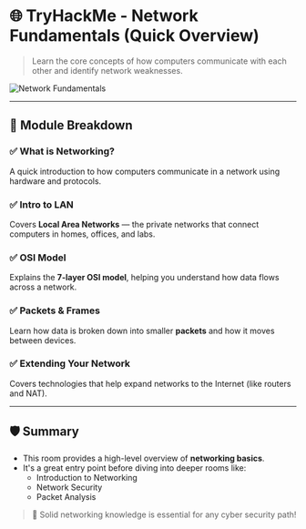 # 🌐 TryHackMe - Network Fundamentals (Quick Overview)

> Learn the core concepts of how computers communicate with each other and identify network weaknesses.

![Network Fundamentals](https://github.com/user-attachments/assets/05c6ab26-1bce-42e7-8d6d-4f8d4a38927b)

---

## 🧩 Module Breakdown

### ✅ What is Networking?
A quick introduction to how computers communicate in a network using hardware and protocols.

### ✅ Intro to LAN
Covers **Local Area Networks** — the private networks that connect computers in homes, offices, and labs.

### ✅ OSI Model
Explains the **7-layer OSI model**, helping you understand how data flows across a network.

### ✅ Packets & Frames
Learn how data is broken down into smaller **packets** and how it moves between devices.

### ✅ Extending Your Network
Covers technologies that help expand networks to the Internet (like routers and NAT).

---

## 🛡️ Summary

- This room provides a high-level overview of **networking basics**.
- It's a great entry point before diving into deeper rooms like:
  - Introduction to Networking  
  - Network Security  
  - Packet Analysis  

> 📘 Solid networking knowledge is essential for any cyber security path!
